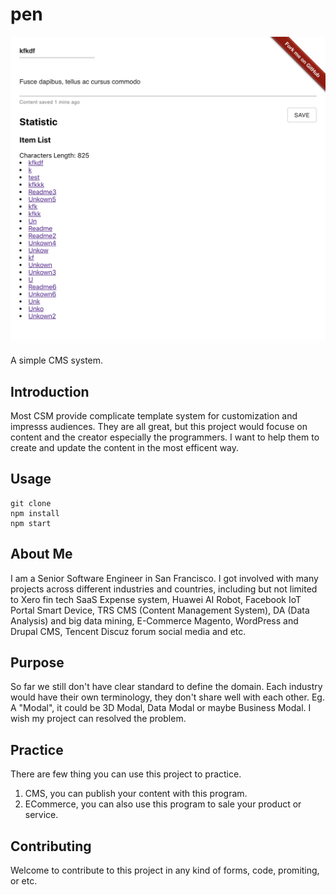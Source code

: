 # pen

![Screenshot](./assets/images/WX20190704-233451@2x.png)

A simple CMS system.

## Introduction

Most CSM provide complicate template system for customization and impresss audiences. They are all great, but this
project would focuse on content and the creator especially the programmers. I want to help them to create and update
the content in the most efficent way.

## Usage

```
git clone
npm install
npm start
```

## About Me

I am a Senior Software Engineer in San Francisco. I got involved with many projects across different industries and
countries, including but not limited to Xero fin tech SaaS Expense system, Huawei AI Robot, Facebook IoT Portal Smart
Device, TRS CMS (Content Management System), DA (Data Analysis) and big data mining, E-Commerce Magento, WordPress and
Drupal CMS, Tencent Discuz forum social media and etc.

## Purpose

So far we still don't have clear standard to define the domain. Each industry would have their own terminology, they
don't share well with each other. Eg. A "Modal", it could be 3D Modal, Data Modal or maybe Business Modal. I wish my
project can resolved the problem.

## Practice

There are few thing you can use this project to practice.

1. CMS, you can publish your content with this program.
2. ECommerce, you can also use this program to sale your product or service.

## Contributing

Welcome to contribute to this project in any kind of forms, code, promiting, or etc.
